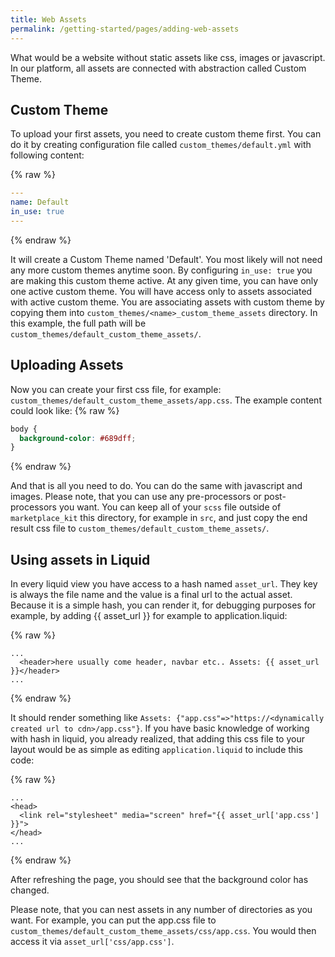 ```yaml
---
title: Web Assets
permalink: /getting-started/pages/adding-web-assets
---
```

What would be a website without static assets like css, images or javascript. In our platform, all assets are connected with abstraction called Custom Theme.

## Custom Theme

To upload your first assets, you need to create custom theme first. You can do it by creating configuration file called `custom_themes/default.yml` with following content:

{% raw %}
```yaml
---
name: Default
in_use: true
---
```
{% endraw %}

It will create a Custom Theme named 'Default'. You most likely will not need any more custom themes anytime soon. By configuring `in_use: true` you are making this custom theme active. At any given time, you can have only one active custom theme. You will have access only to assets associated with active custom theme. You are associating assets with custom theme by copying them into `custom_themes/<name>_custom_theme_assets` directory. In this example, the full path will be `custom_themes/default_custom_theme_assets/`.

## Uploading Assets
Now you can create your first css file, for example: `custom_themes/default_custom_theme_assets/app.css`. The example content could look like:
{% raw %}
```css
body {
  background-color: #689dff;
}
```
{% endraw %}

And that is all you need to do. You can do the same with javascript and images. Please note, that you can use any pre-processors or post-processors you want. You can keep all of your `scss` file outside of `marketplace_kit` this directory, for example in `src`, and just copy the end result css file to `custom_themes/default_custom_theme_assets/`.

## Using assets in Liquid

In every liquid view you have access to a hash named `asset_url`. They key is always the file name and the value is a final url to the actual asset. Because it is a simple hash, you can render it, for debugging purposes for example, by adding {{ asset_url }} for example to application.liquid:

{% raw %}
```liquid
...
  <header>here usually come header, navbar etc.. Assets: {{ asset_url }}</header>
...
```
{% endraw %}

It should render something like `Assets: {"app.css"=>"https://<dynamically created url to cdn>/app.css"}`. If you have basic knowledge of working with hash in liquid, you already realized, that adding this css file to your layout would be as simple as editing `application.liquid` to include this code:

{% raw %}
```liquid
...
<head>
  <link rel="stylesheet" media="screen" href="{{ asset_url['app.css'] }}">
</head>
...
```
{% endraw %}

After refreshing the page, you should see that the background color has changed.

Please note, that you can nest assets in any number of directories as you want. For example, you can put the app.css file to `custom_themes/default_custom_theme_assets/css/app.css`. You would then access it via `asset_url['css/app.css']`.
